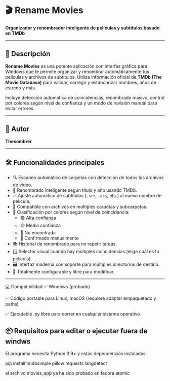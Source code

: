 # 🎬 Rename Movies

**Organizador y renombrador inteligente de películas y subtítulos basado en TMDb**

---

## 📌 Descripción

**Rename Movies** es una potente aplicación con interfaz gráfica para Windows que te permite organizar y renombrar automáticamente tus películas y archivos de subtítulos. Utiliza información oficial de **TMDb (The Movie Database)** para validar, corregir y estandarizar nombres, años de estreno y más.

Incluye detección automática de coincidencias, renombrado masivo, control por colores según nivel de confianza y un modo de revisión manual para evitar errores.

---

## 🧑 Autor

**Thesombrer**

---

## 🛠️ Funcionalidades principales

- 🔍 Escaneo automático de carpetas con detección de todos los archivos de video.
- 🧠 Renombrado inteligente según título y año usando TMDb.
- ✅ Ajuste automático de subtítulos (`.srt`, `.ass`, etc.) al nuevo nombre de película.
- 📂 Compatible con archivos en múltiples carpetas y subcarpetas.
- 🧩 Clasificación por colores según nivel de coincidencia:
  - 🟢 Alta confianza
  - 🟡 Media confianza
  - 🔴 No encontrada
  - 🔵 Confirmado manualmente
- 📚 Historial de renombrado para no repetir tareas.
- 🪟 Selector visual cuando hay múltiples coincidencias (elige cuál es tu película).
- 🗃 Interfaz moderna con soporte para múltiples directorios de destino.
- 🔧 Totalmente configurable y libre para modificar.

---
💻 Compatibilidad
✅ Windows (probado)

✅ Código portable para Linux, macOS (requiere adaptar empaquetado y paths)

✅ Ejecutable .py libre para correr en cualquier sistema operativo

## 📦 Requisitos para editar o ejecutar fuera de windws

El programa necesita Python 3.9+ y estas dependencias instaladas:


 pip install tmdbsimple pillow requests langdetect

 el archivo movies_app ya ha sido probado en fedora atomic
